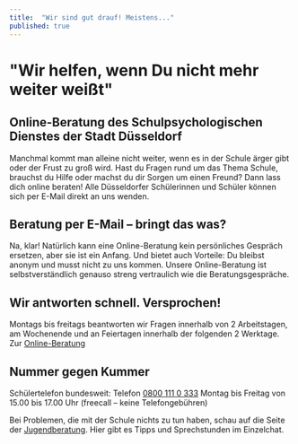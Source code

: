 ```yaml
---
title:  "Wir sind gut drauf! Meistens..."
published: true
---
```


# "Wir helfen, wenn Du nicht mehr weiter wei&szlig;t"

## Online-Beratung des Schulpsychologischen Dienstes der Stadt D&uuml;sseldorf

Manchmal kommt man alleine nicht weiter, wenn es in der Schule &auml;rger gibt oder der Frust zu gro&szlig; wird. Hast du Fragen rund um das Thema Schule, brauchst du Hilfe oder machst du dir Sorgen um einen Freund? Dann lass dich online beraten! Alle D&uuml;sseldorfer Sch&uuml;lerinnen und Sch&uuml;ler k&ouml;nnen sich per E-Mail direkt an uns wenden.

## Beratung per E-Mail – bringt das was?

Na, klar! Nat&uuml;rlich kann eine Online-Beratung kein pers&ouml;nliches Gespr&auml;ch ersetzen, aber sie ist ein Anfang. Und bietet auch Vorteile: Du bleibst anonym und musst nicht zu uns kommen. Unsere Online-Beratung ist selbstverst&auml;ndlich genauso streng vertraulich wie die Beratungsgespr&auml;che.

## Wir antworten schnell. Versprochen!

Montags bis freitags beantworten wir Fragen innerhalb von 2 Arbeitstagen, am Wochenende und an Feiertagen innerhalb der folgenden 2 Werktage. Zur [Online-Beratung](http://www.duesseldorf.de/schulpsychologie/schueler/online_beratung.shtml)

## Nummer gegen Kummer

Sch&uuml;lertelefon bundesweit: Telefon [0800 111 0 333](tel:+498001110333) Montag bis Freitag von 15.00 bis 17.00 Uhr (freecall – keine Telefongeb&uuml;hren)

Bei Problemen, die mit der Schule nichts zu tun haben, schau auf die Seite der [Jugendberatung](https://www.bke-beratung.de/User/). Hier gibt es Tipps und Sprechstunden im Einzelchat. 


